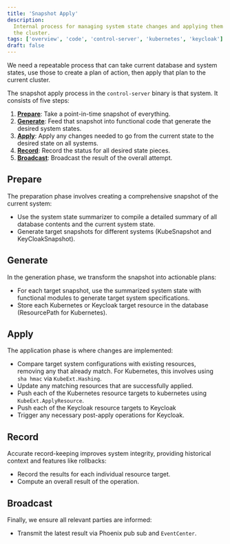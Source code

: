 ```yaml
---
title: 'Snapshot Apply'
description:
  Internal process for managing system state changes and applying them across
  the cluster.
tags: ['overview', 'code', 'control-server', 'kubernetes', 'keycloak']
draft: false
---
```


We need a repeatable process that can take current database and system states,
use those to create a plan of action, then apply that plan to the current
cluster.

The snapshot apply process in the `control-server` binary is that system. It
consists of five steps:

1. [**Prepare**](#prepare): Take a point-in-time snapshot of everything.
2. [**Generate**](#generate): Feed that snapshot into functional code that
   generate the desired system states.
3. [**Apply**](#apply): Apply any changes needed to go from the current state to
   the desired state on all systems.
4. [**Record**](#record): Record the status for all desired state pieces.
5. [**Broadcast**](#broadcast): Broadcast the result of the overall attempt.

## Prepare

The preparation phase involves creating a comprehensive snapshot of the current
system:

- Use the system state summarizer to compile a detailed summary of all database
  contents and the current system state.
- Generate target snapshots for different systems (KubeSnapshot and
  KeyCloakSnapshot).

## Generate

In the generation phase, we transform the snapshot into actionable plans:

- For each target snapshot, use the summarized system state with functional
  modules to generate target system specifications.
- Store each Kubernetes or Keycloak target resource in the database
  (ResourcePath for Kubernetes).

## Apply

The application phase is where changes are implemented:

- Compare target system configurations with existing resources, removing any
  that already match. For Kubernetes, this involves using `sha hmac` via
  `KubeExt.Hashing`.
- Update any matching resources that are successfully applied.
- Push each of the Kubernetes resource targets to kubernetes using
  `KubeExt.ApplyResource`.
- Push each of the Keycloak resource targets to Keycloak
- Trigger any necessary post-apply operations for Keycloak.

## Record

Accurate record-keeping improves system integrity, providing historical context
and features like rollbacks:

- Record the results for each individual resource target.
- Compute an overall result of the operation.

## Broadcast

Finally, we ensure all relevant parties are informed:

- Transmit the latest result via Phoenix pub sub and `EventCenter`.

